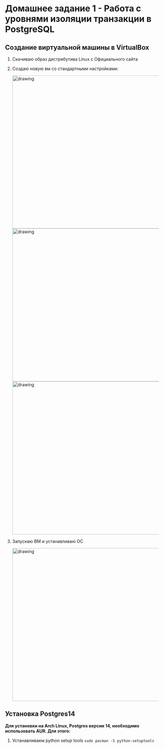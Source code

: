 # Домашнее задание 1 - Работа с уровнями изоляции транзакции в PostgreSQL 

## Создание виртуальной машины в VirtualBox

  1) Скачиваю образ дистрибутива Linux с Официального сайта
  2) Создаю новую вм со стандартными настройками:
     
     <img src="https://github.com/user-attachments/assets/5e1d6cd0-f5fb-49e8-b9b5-cd742df7c2ea" alt="drawing" width="500"/>
     
     <img src="https://github.com/user-attachments/assets/15b0e3c6-3b76-4924-93be-17608f1566a5" alt="drawing" width="500"/>
     
     <img src="https://github.com/user-attachments/assets/c9523dd1-5490-4c54-a784-4e50908c7899" alt="drawing" width="500"/>

  3) Запускаю ВМ и устанавливаю ОС

     <img src="https://github.com/user-attachments/assets/4219c519-c9b7-4beb-898b-fc67e6145904" alt="drawing" width="500"/>


## Установка Postgres14
**Для установки на Arch Linux, Postgres версии 14, необходимо использовать AUR. Для этого:**
  
  1) Устанавливаем python setup tools
     ``sudo pacman -S python-setuptools   ``
